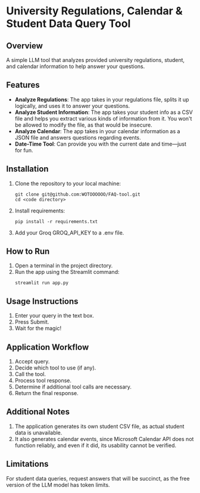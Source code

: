 # University Regulations, Calendar & Student Data Query Tool

## Overview

A simple LLM tool that analyzes provided university regulations, student, and calendar information to help answer your questions.

## Features

- **Analyze Regulations**: The app takes in your regulations file, splits it up logically, and uses it to answer your questions.
- **Analyze Student Information**: The app takes your student info as a CSV file and helps you extract various kinds of information from it. You won't be allowed to modify the file, as that would be insecure.
- **Analyze Calendar**: The app takes in your calendar information as a JSON file and answers questions regarding events.
- **Date-Time Tool**: Can provide you with the current date and time—just for fun.

## Installation

1. Clone the repository to your local machine:
   ```
   git clone git@github.com:WOTOOOOOO/FAQ-tool.git
   cd <code directory>

2. Install requirements:
   ```
   pip install -r requirements.txt

3. Add your Groq GROQ_API_KEY to a .env file.

## How to Run

1. Open a terminal in the project directory.
2. Run the app using the Streamlit command:
   ```
   streamlit run app.py

## Usage Instructions

1. Enter your query in the text box.
2. Press Submit.
3. Wait for the magic!

## Application Workflow

1. Accept query.
2. Decide which tool to use (if any).
3. Call the tool.
4. Process tool response.
5. Determine if additional tool calls are necessary.
6. Return the final response.

## Additional Notes

1. The application generates its own student CSV file, as actual student data is unavailable.
2. It also generates calendar events, since Microsoft Calendar API does not function reliably, and even if it did, its usability cannot be verified.

## Limitations

For student data queries, request answers that will be succinct, as the free version of the LLM model has token limits.

